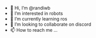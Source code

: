- 👋 Hi, I’m @randiwb
- 👀 I’m interested in robots
- 🌱 I’m currently learning ros
- 💞️ I’m looking to collaborate on discord
- 📫 How to reach me ...

<!---
randiwb/randiwb is a ✨ special ✨ repository because its `README.md` (this file) appears on your GitHub profile.
You can click the Preview link to take a look at your changes.
--->
